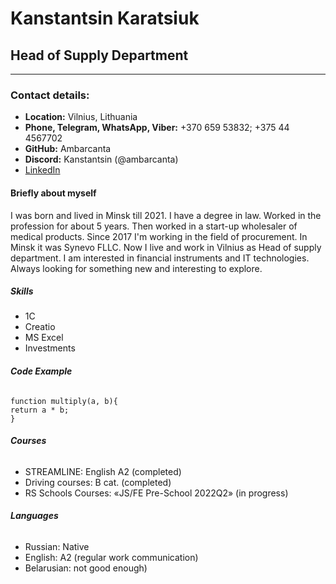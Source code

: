 # **Kanstantsin Karatsiuk**

## **Head of Supply Department**
********************************
### **Contact details:**

* **Location:** Vilnius, Lithuania
* **Phone, Telegram, WhatsApp, Viber:** +370 659 53832; +375 44 4567702
* **GitHub:** Ambarcanta
* **Discord:** Kanstantsin (@ambarcanta)
* [LinkedIn](https://www.linkedin.com/in/kanstantsin-karatsiuk-418b71231/)

#### **Briefly about myself**

I was born and lived in Minsk till 2021.
I have a degree in law. Worked in the profession for about 5 years.
Then worked in a start-up wholesaler of medical products.
Since 2017 I'm working in the field of procurement. In Minsk it was Synevo FLLC.
Now I live and work in Vilnius as Head of supply department.
I am interested in financial instruments and IT technologies.
Always looking for something new and interesting to explore.

##### **Skills**

* 1C
* Creatio
* MS Excel
* Investments

###### **Code Example**

```Codewars
function multiply(a, b){
return a * b;
}
```

###### **Courses**

* STREAMLINE: English A2 (completed)
* Driving courses: B cat. (completed)
* RS Schools Courses: «JS/FE Pre-School 2022Q2» (in progress)

###### **Languages**

* Russian: Native
* English: A2 (regular work communication)
* Belarusian: not good enough)
